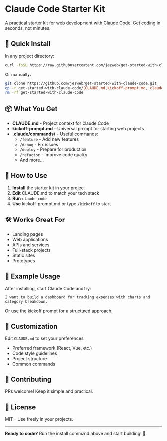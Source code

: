 # Claude Code Starter Kit

A practical starter kit for web development with Claude Code. Get coding in seconds, not minutes.

## 🚀 Quick Install

In any project directory:

```bash
curl -fsSL https://raw.githubusercontent.com/jezweb/get-started-with-claude-code/main/install.sh | sh
```

Or manually:

```bash
git clone https://github.com/jezweb/get-started-with-claude-code.git
cp -r get-started-with-claude-code/{CLAUDE.md,kickoff-prompt.md,.claude} .
rm -rf get-started-with-claude-code
```

## 📦 What You Get

- **CLAUDE.md** - Project context for Claude Code
- **kickoff-prompt.md** - Universal prompt for starting web projects
- **.claude/commands/** - Useful commands:
  - `/feature` - Add new features
  - `/debug` - Fix issues
  - `/deploy` - Prepare for production
  - `/refactor` - Improve code quality
  - And more...

## 🎯 How to Use

1. **Install** the starter kit in your project
2. **Edit** CLAUDE.md to match your tech stack
3. **Run** `claude-code`
4. **Use** kickoff-prompt.md or type `/kickoff` to start

## 🛠️ Works Great For

- Landing pages
- Web applications  
- APIs and services
- Full-stack projects
- Static sites
- Prototypes

## 📝 Example Usage

After installing, start Claude Code and try:

```
I want to build a dashboard for tracking expenses with charts and category breakdown.
```

Or use the kickoff prompt for a structured approach.

## 🎨 Customization

Edit `CLAUDE.md` to set your preferences:
- Preferred framework (React, Vue, etc.)
- Code style guidelines
- Project structure
- Common commands

## 🤝 Contributing

PRs welcome! Keep it simple and practical.

## 📄 License

MIT - Use freely in your projects.

---

**Ready to code?** Run the install command above and start building! 🚀